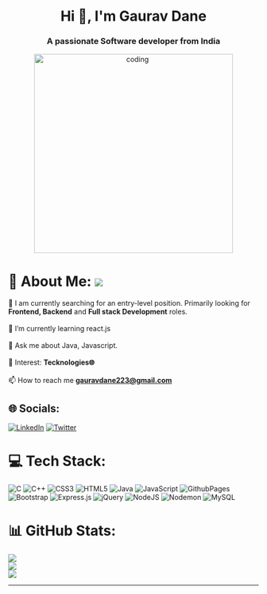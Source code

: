 <h1 align="center">Hi 👋, I'm Gaurav Dane</h1>
<h3 align="center">A passionate Software developer from India</h3>



<p align="center"> <img  alt="coding" width="400" src="https://user-images.githubusercontent.com/55389276/140866485-8fb1c876-9a8f-4d6a-98dc-08c4981eaf70.gif"> </p>

# 💫 About Me: [![](https://visitcount.itsvg.in/api?id=Gauravdane20&icon=2&color=0)](https://visitcount.itsvg.in)
🔭 I am currently searching for an entry-level position. Primarily looking for **Frontend, Backend** and **Full stack Development** roles.<br><br>🌱 I’m currently learning react.js<br><br>💬 Ask me about Java, Javascript.<br><br> 👀 Interest: **Tecknologies🌐**<br><br>📫 How to reach me **gauravdane223@gmail.com**


## 🌐 Socials:
[![LinkedIn](https://img.shields.io/badge/LinkedIn-%230077B5.svg?logo=linkedin&logoColor=white)](https://linkedin.com/in/https://www.linkedin.com/in/gaurav-dane-7742ba250/) [![Twitter](https://img.shields.io/badge/Twitter-%231DA1F2.svg?logo=Twitter&logoColor=white)](https://twitter.com/IamGauravDane)

# 💻 Tech Stack:
![C](https://img.shields.io/badge/c-%2300599C.svg?style=flat&logo=c&logoColor=white) ![C++](https://img.shields.io/badge/c++-%2300599C.svg?style=flat&logo=c%2B%2B&logoColor=white) ![CSS3](https://img.shields.io/badge/css3-%231572B6.svg?style=flat&logo=css3&logoColor=white) ![HTML5](https://img.shields.io/badge/html5-%23E34F26.svg?style=flat&logo=html5&logoColor=white) ![Java](https://img.shields.io/badge/java-%23ED8B00.svg?style=flat&logo=openjdk&logoColor=white) ![JavaScript](https://img.shields.io/badge/javascript-%23323330.svg?style=flat&logo=javascript&logoColor=%23F7DF1E) ![GithubPages](https://img.shields.io/badge/github%20pages-121013?style=flat&logo=github&logoColor=white) ![Bootstrap](https://img.shields.io/badge/bootstrap-%238511FA.svg?style=flat&logo=bootstrap&logoColor=white) ![Express.js](https://img.shields.io/badge/express.js-%23404d59.svg?style=flat&logo=express&logoColor=%2361DAFB) ![jQuery](https://img.shields.io/badge/jquery-%230769AD.svg?style=flat&logo=jquery&logoColor=white) ![NodeJS](https://img.shields.io/badge/node.js-6DA55F?style=flat&logo=node.js&logoColor=white) ![Nodemon](https://img.shields.io/badge/NODEMON-%23323330.svg?style=flat&logo=nodemon&logoColor=%BBDEAD) ![MySQL](https://img.shields.io/badge/mysql-%2300000f.svg?style=flat&logo=mysql&logoColor=white)
# 📊 GitHub Stats:
![](https://github-readme-stats.vercel.app/api?username=Gauravdane20&theme=radical&hide_border=false&include_all_commits=true&count_private=true)<br/>
![](https://github-readme-streak-stats.herokuapp.com/?user=Gauravdane20&theme=radical&hide_border=false)<br/>
![](https://github-readme-stats.vercel.app/api/top-langs/?username=Gauravdane20&theme=radical&hide_border=false&include_all_commits=true&count_private=true&layout=compact)

---


<!-- Proudly created with GPRM ( https://gprm.itsvg.in ) -->
